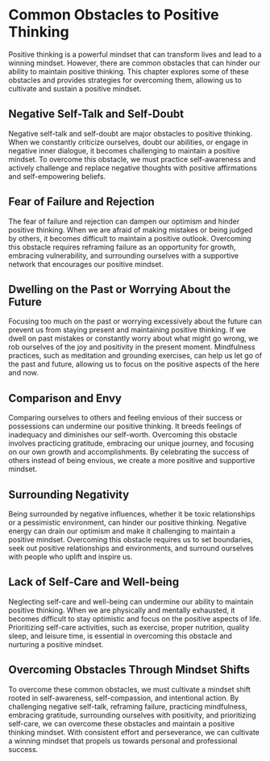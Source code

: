 Common Obstacles to Positive Thinking
================================================

Positive thinking is a powerful mindset that can transform lives and lead to a winning mindset. However, there are common obstacles that can hinder our ability to maintain positive thinking. This chapter explores some of these obstacles and provides strategies for overcoming them, allowing us to cultivate and sustain a positive mindset.

Negative Self-Talk and Self-Doubt
---------------------------------

Negative self-talk and self-doubt are major obstacles to positive thinking. When we constantly criticize ourselves, doubt our abilities, or engage in negative inner dialogue, it becomes challenging to maintain a positive mindset. To overcome this obstacle, we must practice self-awareness and actively challenge and replace negative thoughts with positive affirmations and self-empowering beliefs.

Fear of Failure and Rejection
-----------------------------

The fear of failure and rejection can dampen our optimism and hinder positive thinking. When we are afraid of making mistakes or being judged by others, it becomes difficult to maintain a positive outlook. Overcoming this obstacle requires reframing failure as an opportunity for growth, embracing vulnerability, and surrounding ourselves with a supportive network that encourages our positive mindset.

Dwelling on the Past or Worrying About the Future
-------------------------------------------------

Focusing too much on the past or worrying excessively about the future can prevent us from staying present and maintaining positive thinking. If we dwell on past mistakes or constantly worry about what might go wrong, we rob ourselves of the joy and positivity in the present moment. Mindfulness practices, such as meditation and grounding exercises, can help us let go of the past and future, allowing us to focus on the positive aspects of the here and now.

Comparison and Envy
-------------------

Comparing ourselves to others and feeling envious of their success or possessions can undermine our positive thinking. It breeds feelings of inadequacy and diminishes our self-worth. Overcoming this obstacle involves practicing gratitude, embracing our unique journey, and focusing on our own growth and accomplishments. By celebrating the success of others instead of being envious, we create a more positive and supportive mindset.

Surrounding Negativity
----------------------

Being surrounded by negative influences, whether it be toxic relationships or a pessimistic environment, can hinder our positive thinking. Negative energy can drain our optimism and make it challenging to maintain a positive mindset. Overcoming this obstacle requires us to set boundaries, seek out positive relationships and environments, and surround ourselves with people who uplift and inspire us.

Lack of Self-Care and Well-being
--------------------------------

Neglecting self-care and well-being can undermine our ability to maintain positive thinking. When we are physically and mentally exhausted, it becomes difficult to stay optimistic and focus on the positive aspects of life. Prioritizing self-care activities, such as exercise, proper nutrition, quality sleep, and leisure time, is essential in overcoming this obstacle and nurturing a positive mindset.

Overcoming Obstacles Through Mindset Shifts
-------------------------------------------

To overcome these common obstacles, we must cultivate a mindset shift rooted in self-awareness, self-compassion, and intentional action. By challenging negative self-talk, reframing failure, practicing mindfulness, embracing gratitude, surrounding ourselves with positivity, and prioritizing self-care, we can overcome these obstacles and maintain a positive thinking mindset. With consistent effort and perseverance, we can cultivate a winning mindset that propels us towards personal and professional success.
